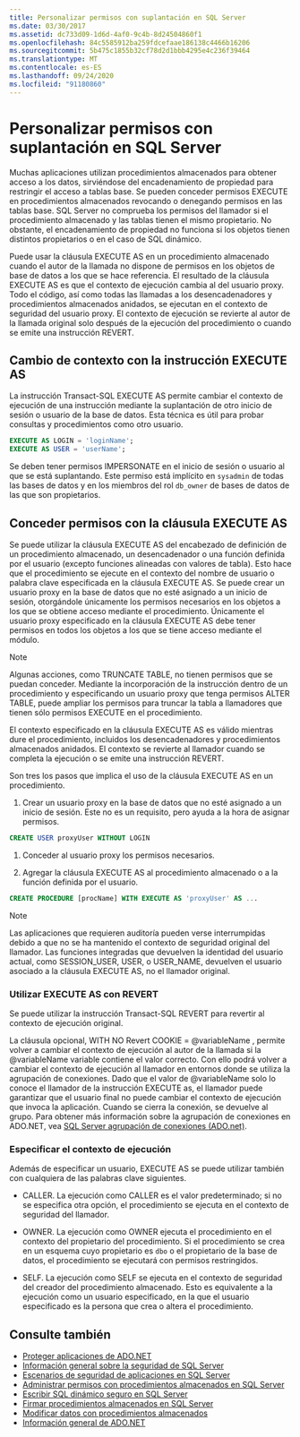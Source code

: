 ```yaml
---
title: Personalizar permisos con suplantación en SQL Server
ms.date: 03/30/2017
ms.assetid: dc733d09-1d6d-4af0-9c4b-8d24504860f1
ms.openlocfilehash: 84c5585912ba259fdcefaae186138c4466b16206
ms.sourcegitcommit: 5b475c1855b32cf78d2d1bbb4295e4c236f39464
ms.translationtype: MT
ms.contentlocale: es-ES
ms.lasthandoff: 09/24/2020
ms.locfileid: "91180860"
---
```

# <a name="customizing-permissions-with-impersonation-in-sql-server"></a>Personalizar permisos con suplantación en SQL Server

Muchas aplicaciones utilizan procedimientos almacenados para obtener acceso a los datos, sirviéndose del encadenamiento de propiedad para restringir el acceso a tablas base. Se pueden conceder permisos EXECUTE en procedimientos almacenados revocando o denegando permisos en las tablas base. SQL Server no comprueba los permisos del llamador si el procedimiento almacenado y las tablas tienen el mismo propietario. No obstante, el encadenamiento de propiedad no funciona si los objetos tienen distintos propietarios o en el caso de SQL dinámico.  
  
 Puede usar la cláusula EXECUTE AS en un procedimiento almacenado cuando el autor de la llamada no dispone de permisos en los objetos de base de datos a los que se hace referencia. El resultado de la cláusula EXECUTE AS es que el contexto de ejecución cambia al del usuario proxy. Todo el código, así como todas las llamadas a los desencadenadores y procedimientos almacenados anidados, se ejecutan en el contexto de seguridad del usuario proxy. El contexto de ejecución se revierte al autor de la llamada original solo después de la ejecución del procedimiento o cuando se emite una instrucción REVERT.  
  
## <a name="context-switching-with-the-execute-as-statement"></a>Cambio de contexto con la instrucción EXECUTE AS  

 La instrucción Transact-SQL EXECUTE AS permite cambiar el contexto de ejecución de una instrucción mediante la suplantación de otro inicio de sesión o usuario de la base de datos. Esta técnica es útil para probar consultas y procedimientos como otro usuario.  
  
```sql  
EXECUTE AS LOGIN = 'loginName';  
EXECUTE AS USER = 'userName';  
```  
  
 Se deben tener permisos IMPERSONATE en el inicio de sesión o usuario al que se está suplantando. Este permiso está implícito en `sysadmin` de todas las bases de datos y en los miembros del rol `db_owner` de bases de datos de las que son propietarios.  
  
## <a name="granting-permissions-with-the-execute-as-clause"></a>Conceder permisos con la cláusula EXECUTE AS  

 Se puede utilizar la cláusula EXECUTE AS del encabezado de definición de un procedimiento almacenado, un desencadenador o una función definida por el usuario (excepto funciones alineadas con valores de tabla). Esto hace que el procedimiento se ejecute en el contexto del nombre de usuario o palabra clave especificada en la cláusula EXECUTE AS. Se puede crear un usuario proxy en la base de datos que no esté asignado a un inicio de sesión, otorgándole únicamente los permisos necesarios en los objetos a los que se obtiene acceso mediante el procedimiento. Únicamente el usuario proxy especificado en la cláusula EXECUTE AS debe tener permisos en todos los objetos a los que se tiene acceso mediante el módulo.  
  
> [!NOTE]
> Algunas acciones, como TRUNCATE TABLE, no tienen permisos que se puedan conceder. Mediante la incorporación de la instrucción dentro de un procedimiento y especificando un usuario proxy que tenga permisos ALTER TABLE, puede ampliar los permisos para truncar la tabla a llamadores que tienen sólo permisos EXECUTE en el procedimiento.  
  
 El contexto especificado en la cláusula EXECUTE AS es válido mientras dure el procedimiento, incluidos los desencadenadores y procedimientos almacenados anidados. El contexto se revierte al llamador cuando se completa la ejecución o se emite una instrucción REVERT.  
  
 Son tres los pasos que implica el uso de la cláusula EXECUTE AS en un procedimiento.  
  
1. Crear un usuario proxy en la base de datos que no esté asignado a un inicio de sesión. Este no es un requisito, pero ayuda a la hora de asignar permisos.  
  
```sql
CREATE USER proxyUser WITHOUT LOGIN  
```  
  
1. Conceder al usuario proxy los permisos necesarios.  
  
2. Agregar la cláusula EXECUTE AS al procedimiento almacenado o a la función definida por el usuario.  
  
```sql
CREATE PROCEDURE [procName] WITH EXECUTE AS 'proxyUser' AS ...  
```  
  
> [!NOTE]
> Las aplicaciones que requieren auditoría pueden verse interrumpidas debido a que no se ha mantenido el contexto de seguridad original del llamador. Las funciones integradas que devuelven la identidad del usuario actual, como SESSION_USER, USER, o USER_NAME, devuelven el usuario asociado a la cláusula EXECUTE AS, no el llamador original.  
  
### <a name="using-execute-as-with-revert"></a>Utilizar EXECUTE AS con REVERT  

 Se puede utilizar la instrucción Transact-SQL REVERT para revertir al contexto de ejecución original.  
  
 La cláusula opcional, WITH NO Revert COOKIE = @variableName , permite volver a cambiar el contexto de ejecución al autor de la llamada si la @variableName variable contiene el valor correcto. Con ello podrá volver a cambiar el contexto de ejecución al llamador en entornos donde se utiliza la agrupación de conexiones. Dado que el valor de @variableName solo lo conoce el llamador de la instrucción EXECUTE as, el llamador puede garantizar que el usuario final no puede cambiar el contexto de ejecución que invoca la aplicación. Cuando se cierra la conexión, se devuelve al grupo. Para obtener más información sobre la agrupación de conexiones en ADO.NET, vea [SQL Server agrupación de conexiones (ADO.net)](../sql-server-connection-pooling.md).  
  
### <a name="specifying-the-execution-context"></a>Especificar el contexto de ejecución  

 Además de especificar un usuario, EXECUTE AS se puede utilizar también con cualquiera de las palabras clave siguientes.  
  
- CALLER. La ejecución como CALLER es el valor predeterminado; si no se especifica otra opción, el procedimiento se ejecuta en el contexto de seguridad del llamador.  
  
- OWNER. La ejecución como OWNER ejecuta el procedimiento en el contexto del propietario del procedimiento. Si el procedimiento se crea en un esquema cuyo propietario es `dbo` o el propietario de la base de datos, el procedimiento se ejecutará con permisos restringidos.  
  
- SELF. La ejecución como SELF se ejecuta en el contexto de seguridad del creador del procedimiento almacenado. Esto es equivalente a la ejecución como un usuario especificado, en la que el usuario especificado es la persona que crea o altera el procedimiento.  
  
## <a name="see-also"></a>Consulte también

- [Proteger aplicaciones de ADO.NET](../securing-ado-net-applications.md)
- [Información general sobre la seguridad de SQL Server](overview-of-sql-server-security.md)
- [Escenarios de seguridad de aplicaciones en SQL Server](application-security-scenarios-in-sql-server.md)
- [Administrar permisos con procedimientos almacenados en SQL Server](managing-permissions-with-stored-procedures-in-sql-server.md)
- [Escribir SQL dinámico seguro en SQL Server](writing-secure-dynamic-sql-in-sql-server.md)
- [Firmar procedimientos almacenados en SQL Server](signing-stored-procedures-in-sql-server.md)
- [Modificar datos con procedimientos almacenados](../modifying-data-with-stored-procedures.md)
- [Información general de ADO.NET](../ado-net-overview.md)
